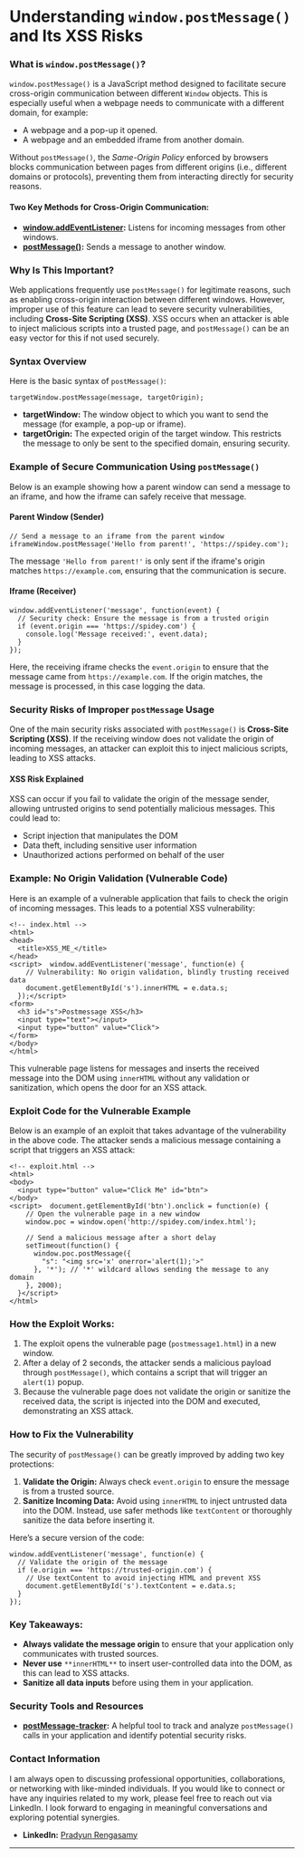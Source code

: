 # Understanding `window.postMessage()` and Its XSS Risks

### What is `window.postMessage()`?

`window.postMessage()` is a JavaScript method designed to facilitate secure cross-origin communication between different `Window` objects. This is especially useful when a webpage needs to communicate with a different domain, for example:

- A webpage and a pop-up it opened.
- A webpage and an embedded iframe from another domain.

Without `postMessage()`, the _Same-Origin Policy_ enforced by browsers blocks communication between pages from different origins (i.e., different domains or protocols), preventing them from interacting directly for security reasons.

#### Two Key Methods for Cross-Origin Communication:

- [**window.addEventListener**](https://developer.mozilla.org/en-US/docs/Web/API/Window/postMessage)**:** Listens for incoming messages from other windows.
- [**postMessage()**](https://developer.mozilla.org/en-US/docs/Web/API/Window/postMessage)**:** Sends a message to another window.

### Why Is This Important?

Web applications frequently use `postMessage()` for legitimate reasons, such as enabling cross-origin interaction between different windows. However, improper use of this feature can lead to severe security vulnerabilities, including **Cross-Site Scripting (XSS)**. XSS occurs when an attacker is able to inject malicious scripts into a trusted page, and `postMessage()` can be an easy vector for this if not used securely.

### Syntax Overview

Here is the basic syntax of `postMessage()`:

```
targetWindow.postMessage(message, targetOrigin);
```

- **targetWindow:** The window object to which you want to send the message (for example, a pop-up or iframe).
- **targetOrigin:** The expected origin of the target window. This restricts the message to only be sent to the specified domain, ensuring security.

### Example of Secure Communication Using `postMessage()`

Below is an example showing how a parent window can send a message to an iframe, and how the iframe can safely receive that message.

#### Parent Window (Sender)

```
// Send a message to an iframe from the parent window  
iframeWindow.postMessage('Hello from parent!', 'https://spidey.com');
```

The message `'Hello from parent!'` is only sent if the iframe's origin matches `https://example.com`, ensuring that the communication is secure.

#### Iframe (Receiver)

```
window.addEventListener('message', function(event) {  
  // Security check: Ensure the message is from a trusted origin  
  if (event.origin === 'https://spidey.com') {  
    console.log('Message received:', event.data);  
  }  
});
```

Here, the receiving iframe checks the `event.origin` to ensure that the message came from `https://example.com`. If the origin matches, the message is processed, in this case logging the data.

### Security Risks of Improper `postMessage` Usage

One of the main security risks associated with `postMessage()` is **Cross-Site Scripting (XSS)**. If the receiving window does not validate the origin of incoming messages, an attacker can exploit this to inject malicious scripts, leading to XSS attacks.

#### XSS Risk Explained

XSS can occur if you fail to validate the origin of the message sender, allowing untrusted origins to send potentially malicious messages. This could lead to:

- Script injection that manipulates the DOM
- Data theft, including sensitive user information
- Unauthorized actions performed on behalf of the user

### Example: No Origin Validation (Vulnerable Code)

Here is an example of a vulnerable application that fails to check the origin of incoming messages. This leads to a potential XSS vulnerability:

```
<!-- index.html -->  
<html>  
<head>  
  <title>XSS_ME_</title>  
</head>  
<script>  window.addEventListener('message', function(e) {  
    // Vulnerability: No origin validation, blindly trusting received data  
    document.getElementById('s').innerHTML = e.data.s;  
  });</script>  
<form>  
  <h3 id="s">Postmessage XSS</h3>             
  <input type="text"></input>                              
  <input type="button" value="Click">  
</form>  
</body>  
</html>
```
This vulnerable page listens for messages and inserts the received message into the DOM using `innerHTML` without any validation or sanitization, which opens the door for an XSS attack.

### Exploit Code for the Vulnerable Example

Below is an example of an exploit that takes advantage of the vulnerability in the above code. The attacker sends a malicious message containing a script that triggers an XSS attack:

```
<!-- exploit.html -->  
<html>  
<body>  
  <input type="button" value="Click Me" id="btn">  
</body>  
<script>  document.getElementById('btn').onclick = function(e) {    
    // Open the vulnerable page in a new window  
    window.poc = window.open('http://spidey.com/index.html');  
      
    // Send a malicious message after a short delay  
    setTimeout(function() {         
      window.poc.postMessage({  
        "s": "<img src='x' onerror='alert(1);'>"  
      }, '*'); // '*' wildcard allows sending the message to any domain  
    }, 2000);  
  }</script>  
</html>
```
### How the Exploit Works:

1. The exploit opens the vulnerable page (`postmessage1.html`) in a new window.
2. After a delay of 2 seconds, the attacker sends a malicious payload through `postMessage()`, which contains a script that will trigger an `alert(1)` popup.
3. Because the vulnerable page does not validate the origin or sanitize the received data, the script is injected into the DOM and executed, demonstrating an XSS attack.

### How to Fix the Vulnerability

The security of `postMessage()` can be greatly improved by adding two key protections:

1. **Validate the Origin:** Always check `event.origin` to ensure the message is from a trusted source.
2. **Sanitize Incoming Data:** Avoid using `innerHTML` to inject untrusted data into the DOM. Instead, use safer methods like `textContent` or thoroughly sanitize the data before inserting it.

Here’s a secure version of the code:

```
window.addEventListener('message', function(e) {  
  // Validate the origin of the message  
  if (e.origin === 'https://trusted-origin.com') {  
    // Use textContent to avoid injecting HTML and prevent XSS  
    document.getElementById('s').textContent = e.data.s;  
  }  
});
```

### Key Takeaways:

- **Always validate the message origin** to ensure that your application only communicates with trusted sources.
- **Never use** `**innerHTML**` to insert user-controlled data into the DOM, as this can lead to XSS attacks.
- **Sanitize all data inputs** before using them in your application.

### Security Tools and Resources

- [**postMessage-tracker**](https://github.com/fransr/postMessage-tracker)**:** A helpful tool to track and analyze `postMessage()` calls in your application and identify potential security risks.

### Contact Information

I am always open to discussing professional opportunities, collaborations, or networking with like-minded individuals. If you would like to connect or have any inquiries related to my work, please feel free to reach out via LinkedIn. I look forward to engaging in meaningful conversations and exploring potential synergies.

- **LinkedIn:** [Pradyun Rengasamy](https://www.linkedin.com/in/pradyun-rengasamy)


---
